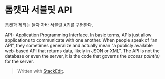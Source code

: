 # 톰캣과 서블릿 API

톰캣과 제티는 둘자 자바 서블릿 API를 구현한다. 
 
API
: Application Programming Interface. In basic terms, APIs just allow applications to communicate with one another. When people speak of “an API”, they sometimes generalize and actually mean “a publicly available web-based API that returns data, likely in JSON or XML”.  The API is not the database or even the server, it is the code that governs the _access point(s)_ for the server.


> Written with [StackEdit](https://stackedit.io/).
<!--stackedit_data:
eyJoaXN0b3J5IjpbLTg1MDM2MzY3OSwtMTE2MDAzODM1M119
-->